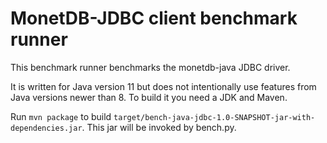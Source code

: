 MonetDB-JDBC client benchmark runner
====================================

This benchmark runner benchmarks the monetdb-java JDBC driver.

It is written for Java version 11 but does not intentionally use features from
Java versions newer than 8. To build it you need a JDK and Maven.

Run `mvn package` to build
`target/bench-java-jdbc-1.0-SNAPSHOT-jar-with-dependencies.jar`.
This jar will be invoked by bench.py.